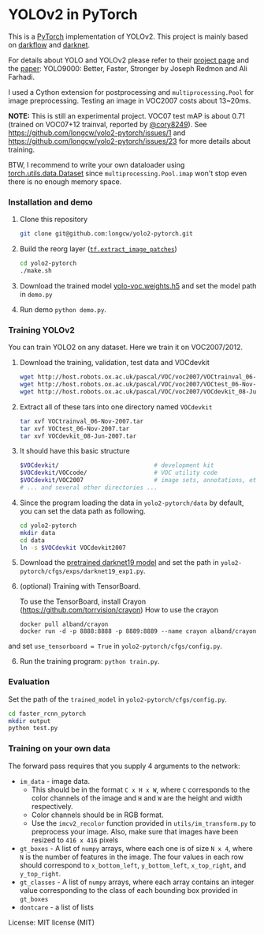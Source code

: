 # YOLOv2 in PyTorch
This is a [PyTorch](https://github.com/pytorch/pytorch)
implementation of YOLOv2.
This project is mainly based on [darkflow](https://github.com/thtrieu/darkflow)
and [darknet](https://github.com/pjreddie/darknet).

For details about YOLO and YOLOv2 please refer to their [project page](https://pjreddie.com/darknet/yolo/) 
and the [paper](https://arxiv.org/abs/1612.08242):
YOLO9000: Better, Faster, Stronger by Joseph Redmon and Ali Farhadi.

I used a Cython extension for postprocessing and 
`multiprocessing.Pool` for image preprocessing.
Testing an image in VOC2007 costs about 13~20ms.

**NOTE:**
This is still an experimental project.
VOC07 test mAP is about 0.71 (trained on VOC07+12 trainval,
reported by [@cory8249](https://github.com/longcw/yolo2-pytorch/issues/23)).
See https://github.com/longcw/yolo2-pytorch/issues/1 and https://github.com/longcw/yolo2-pytorch/issues/23
for more details about training.

BTW, I recommend to write your own dataloader using [torch.utils.data.Dataset](http://pytorch.org/docs/data.html)
since `multiprocessing.Pool.imap` won't stop even there is no enough memory space.



### Installation and demo
1. Clone this repository
    ```bash
    git clone git@github.com:longcw/yolo2-pytorch.git
    ```

2. Build the reorg layer ([`tf.extract_image_patches`](https://www.tensorflow.org/api_docs/python/tf/extract_image_patches))
    ```bash
    cd yolo2-pytorch
    ./make.sh
    ```
3. Download the trained model [yolo-voc.weights.h5](https://drive.google.com/open?id=0B4pXCfnYmG1WUUdtRHNnLWdaMEU) 
and set the model path in `demo.py`
4. Run demo `python demo.py`. 

### Training YOLOv2
You can train YOLO2 on any dataset. Here we train it on VOC2007/2012.

1. Download the training, validation, test data and VOCdevkit

    ```bash
    wget http://host.robots.ox.ac.uk/pascal/VOC/voc2007/VOCtrainval_06-Nov-2007.tar
    wget http://host.robots.ox.ac.uk/pascal/VOC/voc2007/VOCtest_06-Nov-2007.tar
    wget http://host.robots.ox.ac.uk/pascal/VOC/voc2007/VOCdevkit_08-Jun-2007.tar
    ```

2. Extract all of these tars into one directory named `VOCdevkit`

    ```bash
    tar xvf VOCtrainval_06-Nov-2007.tar
    tar xvf VOCtest_06-Nov-2007.tar
    tar xvf VOCdevkit_08-Jun-2007.tar
    ```

3. It should have this basic structure

    ```bash
    $VOCdevkit/                           # development kit
    $VOCdevkit/VOCcode/                   # VOC utility code
    $VOCdevkit/VOC2007                    # image sets, annotations, etc.
    # ... and several other directories ...
    ```
    
4. Since the program loading the data in `yolo2-pytorch/data` by default,
you can set the data path as following.
    ```bash
    cd yolo2-pytorch
    mkdir data
    cd data
    ln -s $VOCdevkit VOCdevkit2007
    ```
    
5. Download the [pretrained darknet19 model](https://drive.google.com/file/d/0B4pXCfnYmG1WRG52enNpcV80aDg/view?usp=sharing)
and set the path in `yolo2-pytorch/cfgs/exps/darknet19_exp1.py`.

7. (optional) Training with TensorBoard.

    To use the TensorBoard, install Crayon (https://github.com/torrvision/crayon)
    How to use the crayon
    ```
    docker pull alband/crayon
    docker run -d -p 8888:8888 -p 8889:8889 --name crayon alband/crayon
    ```

and set `use_tensorboard = True` in `yolo2-pytorch/cfgs/config.py`.


6. Run the training program: `python train.py`.


### Evaluation

Set the path of the `trained_model` in `yolo2-pytorch/cfgs/config.py`.
```bash
cd faster_rcnn_pytorch
mkdir output
python test.py
```
### Training on your own data

The forward pass requires that you supply 4 arguments to the network:

- `im_data` - image data.  
  - This should be in the format `C x H x W`, where `C` corresponds to the color channels of the image and `H` and `W` are the height and width respectively.  
  - Color channels should be in RGB format.  
  - Use the `imcv2_recolor` function provided in `utils/im_transform.py` to preprocess your image.  Also, make sure that images have been resized to `416 x 416` pixels
- `gt_boxes` - A list of `numpy` arrays, where each one is of size `N x 4`, where `N` is the number of features in the image.  The four values in each row should correspond to `x_bottom_left`, `y_bottom_left`, `x_top_right`, and `y_top_right`.  
- `gt_classes` - A list of `numpy` arrays, where each array contains an integer value corresponding to the class of each bounding box provided in `gt_boxes`
- `dontcare` - a list of lists

License: MIT license (MIT)
